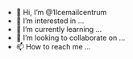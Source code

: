 - 👋 Hi, I’m @1Icemailcentrum
- 👀 I’m interested in ...
- 🌱 I’m currently learning ...
- 💞️ I’m looking to collaborate on ...
- 📫 How to reach me ...

<!---
1Icemailcentrum/1Icemailcentrum is a ✨ special ✨ repository because its `README.md` (this file) appears on your GitHub profile.
You can click the Preview link to take a look at your changes.
--->
